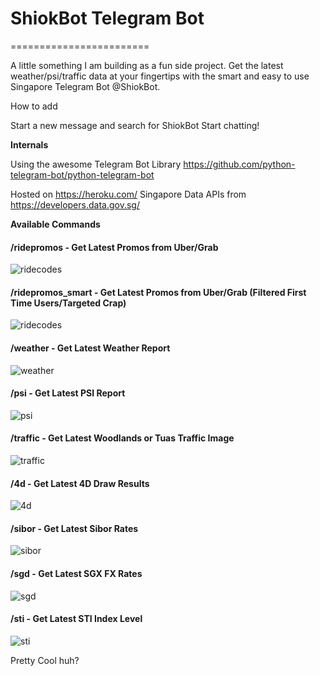 # ShiokBot Telegram Bot
========================

A little something I am building as a fun side project. Get the latest weather/psi/traffic data at your fingertips with the smart and easy to use Singapore Telegram Bot @ShiokBot.

How to add

Start a new message and search for ShiokBot
Start chatting!

**Internals**

Using the awesome Telegram Bot Library
https://github.com/python-telegram-bot/python-telegram-bot

Hosted on https://heroku.com/
Singapore Data APIs from https://developers.data.gov.sg/

**Available Commands**

#### /ridepromos - Get Latest Promos from Uber/Grab

![ridecodes](https://cloud.githubusercontent.com/assets/5037305/23828837/bfd1a114-0719-11e7-9372-0f5fbc5ae1a1.PNG)

#### /ridepromos_smart - Get Latest Promos from Uber/Grab (Filtered First Time Users/Targeted Crap)

![ridecodes](https://cloud.githubusercontent.com/assets/5037305/23856817/e4fae820-0835-11e7-8de7-7a1b075d2943.PNG)

#### /weather - Get Latest Weather Report

![weather](https://cloud.githubusercontent.com/assets/5037305/23828838/c32a6eb8-0719-11e7-9cd2-45bab969d771.PNG)

#### /psi - Get Latest PSI Report

![psi](https://cloud.githubusercontent.com/assets/5037305/23828836/beaa9ac0-0719-11e7-92c6-34abda730a9d.PNG)

#### /traffic - Get Latest Woodlands or Tuas Traffic Image

![traffic](https://cloud.githubusercontent.com/assets/5037305/23828248/0d4d4f14-0707-11e7-9935-f2016496cdcb.PNG)

#### /4d - Get Latest 4D Draw Results

![4d](https://cloud.githubusercontent.com/assets/5037305/23828249/0d4e2632-0707-11e7-9e76-b6e826a512c3.PNG)

#### /sibor - Get Latest Sibor Rates

![sibor](https://cloud.githubusercontent.com/assets/5037305/23856816/e4f89cf0-0835-11e7-9f3b-8064d1560d98.PNG)

#### /sgd - Get Latest SGX FX Rates

![sgd](https://cloud.githubusercontent.com/assets/5037305/23856815/e4f7477e-0835-11e7-9492-9d1e505ac0d7.PNG)

#### /sti - Get Latest STI Index Level

![sti](https://cloud.githubusercontent.com/assets/5037305/23856814/e4f04564-0835-11e7-822c-6e4571075813.PNG)


Pretty Cool huh?